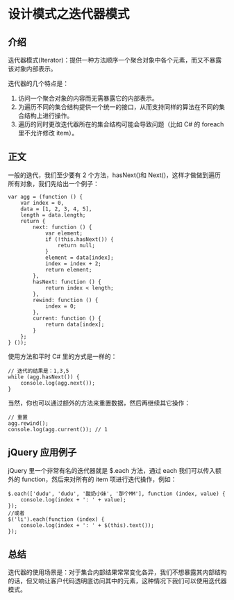 # 设计模式之迭代器模式

## 介绍

迭代器模式(Iterator)：提供一种方法顺序一个聚合对象中各个元素，而又不暴露该对象内部表示。

迭代器的几个特点是：

1. 访问一个聚合对象的内容而无需暴露它的内部表示。
2. 为遍历不同的集合结构提供一个统一的接口，从而支持同样的算法在不同的集合结构上进行操作。
3. 遍历的同时更改迭代器所在的集合结构可能会导致问题（比如 C# 的 foreach 里不允许修改 item）。

## 正文

一般的迭代，我们至少要有 2 个方法，hasNext()和 Next()，这样才做做到遍历所有对象，我们先给出一个例子：

```
var agg = (function () {
    var index = 0,
    data = [1, 2, 3, 4, 5],
    length = data.length;
    return {
        next: function () {
            var element;
            if (!this.hasNext()) {
                return null;
            }
            element = data[index];
            index = index + 2;
            return element;
        },
        hasNext: function () {
            return index < length;
        },
        rewind: function () {
            index = 0;
        },
        current: function () {
            return data[index];
        }
    };
} ());
```

使用方法和平时 C# 里的方式是一样的：

```
// 迭代的结果是：1,3,5
while (agg.hasNext()) {
    console.log(agg.next());
}
```

当然，你也可以通过额外的方法来重置数据，然后再继续其它操作：

```
// 重置
agg.rewind();
console.log(agg.current()); // 1
```

## jQuery 应用例子

jQuery 里一个非常有名的迭代器就是 $.each 方法，通过 each 我们可以传入额外的 function，然后来对所有的 item 项进行迭代操作，例如：

```
$.each(['dudu', 'dudu', '酸奶小妹', '那个MM'], function (index, value) {
    console.log(index + ': ' + value);
});
//或者
$('li').each(function (index) {
    console.log(index + ': ' + $(this).text());
});
```

## 总结

迭代器的使用场景是：对于集合内部结果常常变化各异，我们不想暴露其内部结构的话，但又响让客户代码透明底访问其中的元素，这种情况下我们可以使用迭代器模式。

